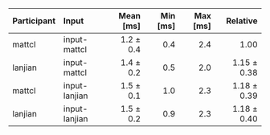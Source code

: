 | Participant | Input | Mean [ms] | Min [ms] | Max [ms] | Relative |
|:---|:---|---:|---:|---:|---:|
| mattcl | input-mattcl | 1.2 ± 0.4 | 0.4 | 2.4 | 1.00 |
| lanjian | input-mattcl | 1.4 ± 0.2 | 0.5 | 2.0 | 1.15 ± 0.38 |
| mattcl | input-lanjian | 1.5 ± 0.1 | 1.0 | 2.3 | 1.18 ± 0.39 |
| lanjian | input-lanjian | 1.5 ± 0.2 | 0.9 | 2.3 | 1.18 ± 0.40 |
